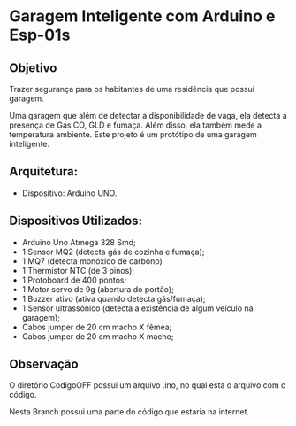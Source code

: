 
# Garagem Inteligente com Arduino e Esp-01s

## Objetivo

Trazer segurança para os habitantes de uma residência que possui garagem. 

Uma garagem que além de detectar a disponibilidade de vaga, ela detecta a presença de Gás CO, GLD e fumaça.
Além disso, ela também mede a temperatura ambiente.
Este projeto é um protótipo de uma garagem inteligente.


## Arquitetura:
	
- Dispositivo: Arduino UNO.

## Dispositivos Utilizados:

- Arduino Uno Atmega 328 Smd;
- 1 Sensor MQ2 (detecta gás de cozinha e fumaça);
- 1 MQ7 (detecta monóxido de carbono)
- 1 Thermistor NTC (de 3 pinos);
- 1 Protoboard de 400 pontos;
- 1 Motor servo de 9g (abertura do portão); 
- 1 Buzzer ativo (ativa quando detecta gás/fumaça);
- 1 Sensor ultrassônico (detecta a existência de algum veículo na garagem);
- Cabos jumper de 20 cm macho X fêmea;
- Cabos jumper de 20 cm macho X macho;


## Observação

O diretório CodigoOFF possui um arquivo .ino, no qual esta o arquivo com o código.

Nesta Branch possui uma parte do código que estaria na internet.






    
